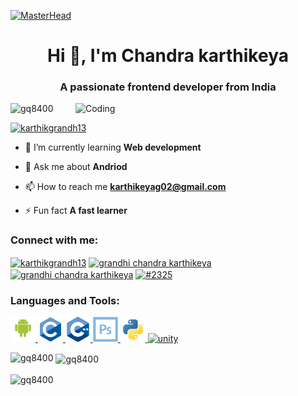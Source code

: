 [![MasterHead](https://1.bp.blogspot.com/-7A4WynwLsMw/XbBpCXG8fHI/AAAAAAAAMt4/uOa1bpLskYgrwGbllhSu2SDj_Mig8SXJQCLcBGAsYHQ/s1600/2000_600px.gif)](https://gq8400.io)


<h1 align="center">Hi 👋, I'm Chandra karthikeya</h1>
<h3 align="center">A passionate frontend developer from India</h3>
<img align="right" alt="Coding" width="400" src="https://cdn.dribbble.com/users/1162077/screenshots/3848914/programmer.gif">


<p align="left"> <img src="https://komarev.com/ghpvc/?username=gq8400&label=Profile%20views&color=0e75b6&style=flat" alt="gq8400" /> </p>

<p align="left"> <a href="https://twitter.com/karthikgrandh13" target="blank"><img src="https://img.shields.io/twitter/follow/karthikgrandh13?logo=twitter&style=for-the-badge" alt="karthikgrandh13" /></a> </p>

- 🌱 I’m currently learning **Web development**

- 💬 Ask me about **Andriod**

- 📫 How to reach me **karthikeyag02@gmail.com**

- ⚡ Fun fact **A fast learner**

<h3 align="left">Connect with me:</h3>
<p align="left">
<a href="https://twitter.com/karthikgrandh13" target="blank"><img align="center" src="https://raw.githubusercontent.com/rahuldkjain/github-profile-readme-generator/master/src/images/icons/Social/twitter.svg" alt="karthikgrandh13" height="30" width="40" /></a>
<a href="https://linkedin.com/in/grandhi chandra karthikeya" target="blank"><img align="center" src="https://raw.githubusercontent.com/rahuldkjain/github-profile-readme-generator/master/src/images/icons/Social/linked-in-alt.svg" alt="grandhi chandra karthikeya" height="30" width="40" /></a>
<a href="https://www.hackerrank.com/grandhi chandra karthikeya" target="blank"><img align="center" src="https://raw.githubusercontent.com/rahuldkjain/github-profile-readme-generator/master/src/images/icons/Social/hackerrank.svg" alt="grandhi chandra karthikeya" height="30" width="40" /></a>
<a href="https://discord.gg/#2325" target="blank"><img align="center" src="https://raw.githubusercontent.com/rahuldkjain/github-profile-readme-generator/master/src/images/icons/Social/discord.svg" alt="#2325" height="30" width="40" /></a>
</p>

<h3 align="left">Languages and Tools:</h3>
<p align="left"> <a href="https://developer.android.com" target="_blank" rel="noreferrer"> <img src="https://raw.githubusercontent.com/devicons/devicon/master/icons/android/android-original-wordmark.svg" alt="android" width="40" height="40"/> </a> <a href="https://www.cprogramming.com/" target="_blank" rel="noreferrer"> <img src="https://raw.githubusercontent.com/devicons/devicon/master/icons/c/c-original.svg" alt="c" width="40" height="40"/> </a> <a href="https://www.w3schools.com/cpp/" target="_blank" rel="noreferrer"> <img src="https://raw.githubusercontent.com/devicons/devicon/master/icons/cplusplus/cplusplus-original.svg" alt="cplusplus" width="40" height="40"/> </a> <a href="https://www.photoshop.com/en" target="_blank" rel="noreferrer"> <img src="https://raw.githubusercontent.com/devicons/devicon/master/icons/photoshop/photoshop-line.svg" alt="photoshop" width="40" height="40"/> </a> <a href="https://www.python.org" target="_blank" rel="noreferrer"> <img src="https://raw.githubusercontent.com/devicons/devicon/master/icons/python/python-original.svg" alt="python" width="40" height="40"/> </a> <a href="https://unity.com/" target="_blank" rel="noreferrer"> <img src="https://www.vectorlogo.zone/logos/unity3d/unity3d-icon.svg" alt="unity" width="40" height="40"/> </a> </p>

<p><img align="left" src="https://github-readme-stats.vercel.app/api/top-langs?username=gq8400&show_icons=true&locale=en&layout=compact" alt="gq8400" /></p>

<p>&nbsp;<img align="center" src="https://github-readme-stats.vercel.app/api?username=gq8400&show_icons=true&locale=en" alt="gq8400" /></p>

<p><img align="center" src="https://github-readme-streak-stats.herokuapp.com/?user=gq8400&" alt="gq8400" /></p>
